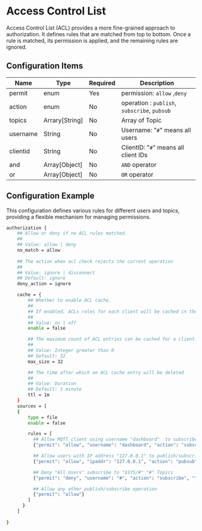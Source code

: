 # Access Control List

Access Control List (ACL) provides a more fine-grained approach to authorization. It defines rules that are matched from top to bottom. Once a rule is matched, its permission is applied, and the remaining rules are ignored.

## Configuration Items

| Name     | Type           | Required | Description                                  |
| -------- | -------------- | -------- | -------------------------------------------- |
| permit   | enum           | Yes      | permission: `allow` ,`deny`                  |
| action   | enum           | No       | operation : `publish`, `subscribe`, `pubsub` |
| topics   | Arrary[String] | No       | Array of Topic                               |
| username | String         | No       | Username: "`#`" means all users              |
| clientid | String         | No       | ClientID: "`#`" means all client IDs         |
| and      | Array[Object]  | No       | `AND` operator                               |
| or       | Array[Object]  | No       | `OR` operator                                |

## Configuration Example

This configuration defines various rules for different users and topics, providing a flexible mechanism for managing permissions.
```bash
authorization {
	## Allow or deny if no ACL rules matched.
	##
	## Value: allow | deny
	no_match = allow
	
	## The action when acl check rejects the current operation
	##
	## Value: ignore | disconnect
	## Default: ignore
	deny_action = ignore

	cache = {
		## Whether to enable ACL cache.
		##
		## If enabled, ACLs roles for each client will be cached in the memory
		##
		## Value: on | off
		enable = false

		## The maximum count of ACL entries can be cached for a client.
		##
		## Value: Integer greater than 0
		## Default: 32
		max_size = 32

		## The time after which an ACL cache entry will be deleted
		##
		## Value: Duration
		## Default: 1 minute
		ttl = 1m
	}
	sources = [
    {
        type = file
        enable = false

        rules = [
          ## Allow MQTT client using username "dashboard"  to subscribe to "$SYS/#" topics
          {"permit": "allow", "username": "dashboard", "action": "subscribe", "topics": ["$SYS/#"]}

          ## Allow users with IP address "127.0.0.1" to publish/subscribe to topics "$SYS/#", "#"
          {"permit": "allow", "ipaddr": "127.0.0.1", "action": "pubsub", "topics": ["$SYS/#", "#"]}

          ## Deny "All Users" subscribe to "$SYS/#" "#" Topics
          {"permit": "deny", "username": "#", "action": "subscribe", "topics": ["$SYS/#", "#"]}

          ## Allow any other publish/subscribe operation
          {"permit": "allow"}
        ]
      }
	]
	
}
```

